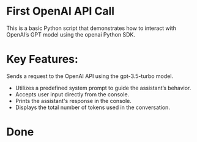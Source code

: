 # First OpenAI API Call
This is a basic Python script that demonstrates how to interact with OpenAI’s GPT model using the openai Python SDK.

# Key Features:
Sends a request to the OpenAI API using the gpt-3.5-turbo model.

- Utilizes a predefined system prompt to guide the assistant’s behavior.
- Accepts user input directly from the console.
- Prints the assistant's response in the console.
- Displays the total number of tokens used in the conversation.

# Done 